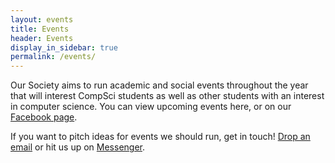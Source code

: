 ```yaml
---
layout: events
title: Events
header: Events
display_in_sidebar: true
permalink: /events/
---
```


Our Society aims to run academic and social events throughout the year that will interest CompSci students as well as other students with an interest in computer science. You can view upcoming events here, or on our [Facebook page](https://facebook.com/ComputingSoc).

If you want to pitch ideas for events we should run, get in touch! [Drop an email](mailto:ussu.computing@surrey.ac.uk) or hit us up on [Messenger](https://m.me/ComputingSoc).
